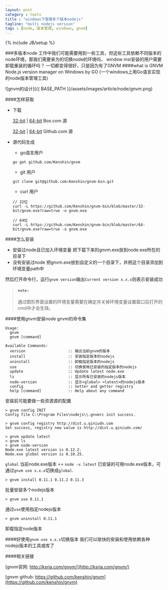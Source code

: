 ```yaml
---
layout: post
category : tools
title : "windows下管理多个版本nodejs"
tagline: "multi nodejs version"
tags : [node, 版本管理, windows, gnvm]
---
```

{% include JB/setup %}

###多版本node
工作中我们可能需要用到一些工具，但这些工具依赖不同版本的node环境，那我们需要来为的切换node的环境吗， window msi安装的用户需要卸载重装的循环吗？ 一切都变得很好，只是因为有了GNVM
####what is GNVM
Node.js version manager on Windows by GO
(一个windows上用Go语言实现的node版本管理工具)

![gnvm的设计]({{ BASE_PATH }}/assets/images/article/node/gnvm.png)

####怎样获取
- 下载

    [32-bit](https://app.box.com/gnvm/1/2014967291) | [64-bit](https://app.box.com/gnvm/1/2014967689)  Box.com 源

    [32-bit](https://github.com/Kenshin/gnvm-bin/blob/master/32-bit/gnvm.exe?raw=true) | [64-bit](https://github.com/Kenshin/gnvm-bin/blob/master/64-bit/gnvm.exe?raw=true)  Github.com 源

- 源代码生成
    - go语言用户

    ```
    go get github.com/Kenshin/gnvm
    ```
    
    - git 用户

    ```
    git clone git@github.com:Kenshin/gnvm-bin.git
    ```
    
    - curl 用户

    ```
    // 32位
    curl -L https://github.com/Kenshin/gnvm-bin/blob/master/32-bit/gnvm.exe?raw=true -o gnvm.exe
    
    // 64位
    curl -L https://github.com/Kenshin/gnvm-bin/blob/master/64-bit/gnvm.exe?raw=true -o gnvm.exe
    ```



####怎么安装
- 安装过node且已加入环境变量
把下载下来的gnvm.exe放到node.exe所在的目录下
- 没有安装过node
把gnvm.exe放到自定义的一个目录下，并把这个目录添加到环境变量path中

然后打开命令行，运行`gnvm version`输出`Current version x.x.x`则表示安装成功
>#### `note:`
> 通过图形界面设置的环境变量需要在确定并关掉环境变量设置窗口后打开的cmd中才会生效。

####使用gnvm安装node
gnvm的命令集

```
Usage:
  gnvm
  gnvm [command]

Available Commands:
  version                   :: 输出当前gnvm的版本
  install                   :: 安装指定版本的nodejs
  uninstall                 :: 卸载指定版本的nodejs
  use                       :: 切换使用已安装的指定版本的nodejs
  update                    :: Update latest node.exe
  ls                        :: 显示所有已安装的nodejs版本
  node-version              :: 显示<global> <latest>的nodejs版本
  config                    :: Setter and getter registry
  help [command]            :: Help about any command
```

安装前可能要做一些资源源的配置

```
> gnvm config INIT 
Config file C:\Program Files\nodejs\\.gnvmrc init success.
```

```
> gnvm config registry http://dist.u.qiniudn.com
Set success, registry new value is http://dist.u.qiniudn.com/
```

```
> gnvm update latest
> gnvm ls
> gnvm node-version
Node.exe latest version is 0.12.2.
Node.exe global version is 0.10.25.
```

`global` 当前node.exe版本 == `node -v`.
`latest` 已安装的可用node.exe版本，可通过`gnvm use x.x.x`切换成`global`.

```
> gnvm install 0.11.1 0.11.2 0.11.3
```

批量安装多个nodejs版本

```
> gnvm use 0.11.1
```

通过`use`使用指定nodejs版本

```
> gnvm uninstall 0.11.1
```

卸载指定node版本

####好使用`gnvm use x.x.x`切换版本
我们可以愉快的安装和使用依赖各种nodejs版本的工具或库了

####相关链接

[gnvm官网: http://ksria.com/gnvm/](http://ksria.com/gnvm/)

[gnvm github: https://github.com/kenshin/gnvm](https://github.com/kenshin/gnvm)